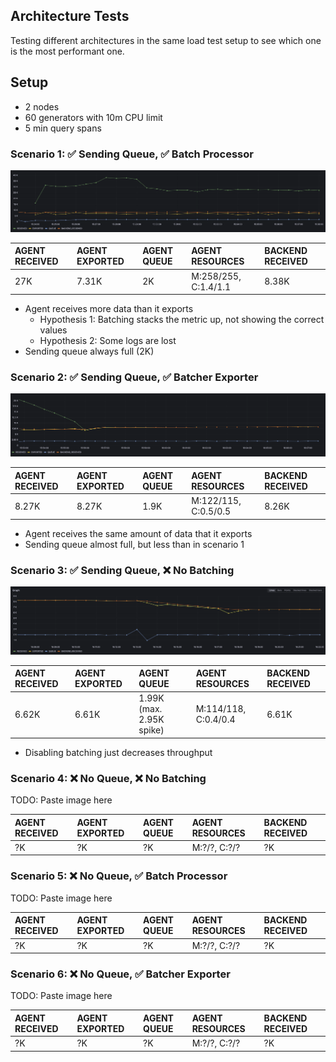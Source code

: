 ## Architecture Tests

Testing different architectures in the same load test setup to see which one is the most performant one.

## Setup
- 2 nodes
- 60 generators with 10m CPU limit
- 5 min query spans

### Scenario 1: ✅ Sending Queue, ✅ Batch Processor
![21.01.2025 15:35](image.png)

| AGENT RECEIVED | AGENT EXPORTED | AGENT QUEUE | AGENT RESOURCES      | BACKEND RECEIVED |
| :------------- | :------------- | :---------- | :------------------- | :--------------- |
| 27K            | 7.31K          | 2K          | M:258/255, C:1.4/1.1 | 8.38K            |

- Agent receives more data than it exports
  - Hypothesis 1: Batching stacks the metric up, not showing the correct values
  - Hypothesis 2: Some logs are lost
- Sending queue always full (2K)

### Scenario 2: ✅ Sending Queue, ✅ Batcher Exporter
![21.01.2025 16:08](image-1.png)

| AGENT RECEIVED | AGENT EXPORTED | AGENT QUEUE | AGENT RESOURCES      | BACKEND RECEIVED |
| :------------- | :------------- | :---------- | :------------------- | :--------------- |
| 8.27K          | 8.27K          | 1.9K        | M:122/115, C:0.5/0.5 | 8.26K            |

- Agent receives the same amount of data that it exports
- Sending queue almost full, but less than in scenario 1

### Scenario 3: ✅ Sending Queue, ❌ No Batching
![21.01.2025 16:22](image-2.png)

| AGENT RECEIVED | AGENT EXPORTED | AGENT QUEUE              | AGENT RESOURCES      | BACKEND RECEIVED |
| :------------- | :------------- | :----------------------- | :------------------- | :--------------- |
| 6.62K          | 6.61K          | 1.99K (max. 2.95K spike) | M:114/118, C:0.4/0.4 | 6.61K            |

- Disabling batching just decreases throughput

### Scenario 4: ❌ No Queue, ❌ No Batching
TODO: Paste image here

| AGENT RECEIVED | AGENT EXPORTED | AGENT QUEUE | AGENT RESOURCES | BACKEND RECEIVED |
| :------------- | :------------- | :---------- | :-------------- | :--------------- |
| ?K             | ?K             | ?K          | M:?/?, C:?/?    | ?K               |

### Scenario 5: ❌ No Queue, ✅ Batch Processor
TODO: Paste image here

| AGENT RECEIVED | AGENT EXPORTED | AGENT QUEUE | AGENT RESOURCES | BACKEND RECEIVED |
| :------------- | :------------- | :---------- | :-------------- | :--------------- |
| ?K             | ?K             | ?K          | M:?/?, C:?/?    | ?K               |

### Scenario 6: ❌ No Queue, ✅ Batcher Exporter
TODO: Paste image here

| AGENT RECEIVED | AGENT EXPORTED | AGENT QUEUE | AGENT RESOURCES | BACKEND RECEIVED |
| :------------- | :------------- | :---------- | :-------------- | :--------------- |
| ?K             | ?K             | ?K          | M:?/?, C:?/?    | ?K               |
